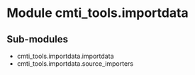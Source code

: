 Module cmti_tools.importdata
============================

Sub-modules
-----------
* cmti_tools.importdata.importdata
* cmti_tools.importdata.source_importers